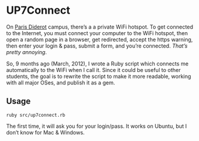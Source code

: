 UP7Connect
==========

On [Paris Diderot](http://www.univ-paris-diderot.fr/english/) campus, there’s a
a private WiFi hotspot. To get connected to the Internet, you must connect
your computer to the WiFi hotspot, then open a random page in a browser, get
redirected, accept the https warning, then enter your login & pass, submit a
form, and you’re connected. *That’s pretty annoying*.

So, 9 months ago (March, 2012), I wrote a Ruby script which connects me
automatically to the WiFi when I call it. Since it could be useful to other
students, the goal is to rewrite the script to make it more readable, working
with all major OSes, and publish it as a gem.


Usage
-----

```
ruby src/up7connect.rb
```

The first time, it will ask you for your login/pass. It works on Ubuntu, but I
don’t know for Mac & Windows.
